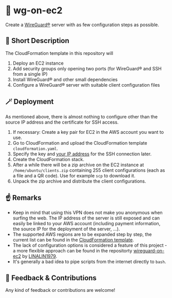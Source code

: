 # :dragon: wg-on-ec2

Create a [WireGuard®](https://www.wireguard.com/) server with as few configuration steps as possible.

## :receipt: Short Description

The CloudFormation template in this repository will

1. Deploy an EC2 instance
2. Add security groups only opening two ports (for WireGuard® and SSH from a single IP)
3. Install WireGuard® and other small dependencies
4. Configure a WireGuard® server with suitable client configuration files

## :magic_wand: Deployment

As mentioned above, there is almost nothing to configure other than the source IP address and the certificate for SSH access.

1. If necessary: Create a key pair for EC2 in the AWS account you want to use.
2. Go to CloudFormation and upload the CloudFormation template `cloudformation.yaml`.
3. Specify the key and [your IP address](https://checkip.amazonaws.com/) for the SSH connection later.
4. Create the CloudFormation stack.
5. After a while there will be a zip archive on the EC2 instance at `/home/ubuntu/clients.zip` containing 255 client configurations (each as a file and a QR code). Use for example `scp` to download it.
6. Unpack the zip archive and distribute the client configurations.

## :point_up: Remarks

* Keep in mind that using this VPN does not make you anonymous when surfing the web. The IP address of the server is still exposed and can easily be linked to your AWS account (including payment information, the source IP for the deployment of the server, ...).
* The supported AWS regions are to be expanded step by step, the current list can be found in the [CloudFormation template](https://github.com/maximilianwank/wg-on-ec2/blob/main/cloudformation.yaml#L19).
* The lack of configuration options is considered a feature of this project - a more flexible approach can be found in the repositorty [wireguard-on-ec2](https://github.com/LINALIN1979/wireguard-on-ec2) by [LINALIN1979](https://github.com/LINALIN1979).
* It's generally a bad idea to pipe scripts from the internet directly to `bash`.

## :seedling: Feedback & Contributions

Any kind of feedback or contributions are welcome!
